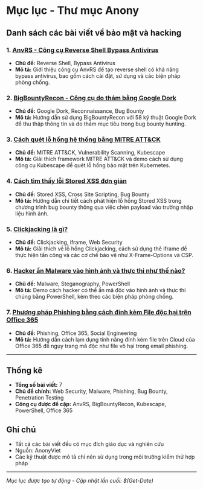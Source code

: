 # Mục lục - Thư mục Anony

## Danh sách các bài viết về bảo mật và hacking

### 1. [AnvRS - Công cụ Reverse Shell Bypass Antivirus](anvrs-cong-cu-reverse-shell-bypass-antivirus.md)
- **Chủ đề:** Reverse Shell, Bypass Antivirus
- **Mô tả:** Giới thiệu công cụ AnvRS để tạo reverse shell có khả năng bypass antivirus, bao gồm cách cài đặt, sử dụng và các biện pháp phòng chống.

### 2. [BigBountyRecon - Công cụ do thám bằng Google Dork](bigbountyrecon-cong-cu-do-tham-bang-google-dork.md)
- **Chủ đề:** Google Dork, Reconnaissance, Bug Bounty
- **Mô tả:** Hướng dẫn sử dụng BigBountyRecon với 58 kỹ thuật Google Dork để thu thập thông tin và do thám mục tiêu trong bug bounty hunting.

### 3. [Cách quét lỗ hổng hệ thống bằng MITRE ATT&CK](cach-quet-lo-hong-he-thong-bang-mitre-attck.md)
- **Chủ đề:** MITRE ATT&CK, Vulnerability Scanning, Kubescape
- **Mô tả:** Giải thích framework MITRE ATT&CK và demo cách sử dụng công cụ Kubescape để quét lỗ hổng bảo mật trên Kubernetes.

### 4. [Cách tìm thấy lỗi Stored XSS đơn giản](cach-tim-thay-loi-stored-xss-don-gian.md)
- **Chủ đề:** Stored XSS, Cross Site Scripting, Bug Bounty
- **Mô tả:** Hướng dẫn chi tiết cách phát hiện lỗ hổng Stored XSS trong chương trình bug bounty thông qua việc chèn payload vào trường nhập liệu hình ảnh.

### 5. [Clickjacking là gì?](clickjacking-la-gi.md)
- **Chủ đề:** Clickjacking, iframe, Web Security
- **Mô tả:** Giải thích về lỗ hổng Clickjacking, cách sử dụng thẻ iframe để thực hiện tấn công và các cơ chế bảo vệ như X-Frame-Options và CSP.

### 6. [Hacker ẩn Malware vào hình ảnh và thực thi như thế nào?](hacker-an-malware-vao-hinh-anh.md)
- **Chủ đề:** Malware, Steganography, PowerShell
- **Mô tả:** Demo cách hacker có thể ẩn mã độc vào hình ảnh và thực thi chúng bằng PowerShell, kèm theo các biện pháp phòng chống.

### 7. [Phương pháp Phishing bằng cách đính kèm File độc hại trên Office 365](phuong-phap-phishing-bang-cach-dinh-kem-file-doc-hai-tren-office-365.md)
- **Chủ đề:** Phishing, Office 365, Social Engineering
- **Mô tả:** Hướng dẫn cách lạm dụng tính năng đính kèm file trên Cloud của Office 365 để ngụy trang mã độc như file vô hại trong email phishing.

---

## Thống kê
- **Tổng số bài viết:** 7
- **Chủ đề chính:** Web Security, Malware, Phishing, Bug Bounty, Penetration Testing
- **Công cụ được đề cập:** AnvRS, BigBountyRecon, Kubescape, PowerShell, Office 365

## Ghi chú
- Tất cả các bài viết đều có mục đích giáo dục và nghiên cứu
- Nguồn: AnonyViet
- Các kỹ thuật được mô tả chỉ nên sử dụng trong môi trường kiểm thử hợp pháp

---
*Mục lục được tạo tự động - Cập nhật lần cuối: $(Get-Date)*